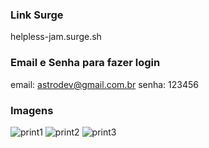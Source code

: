 ### Link Surge 
helpless-jam.surge.sh

### Email e Senha para fazer login
email: astrodev@gmail.com.br
senha: 123456

### Imagens
![print1](https://user-images.githubusercontent.com/94997593/166162261-39123c6c-f1cf-4487-bb72-232db3a76024.png)
![print2](https://user-images.githubusercontent.com/94997593/166162262-c13d1fd0-a829-4d01-9b96-076fbd7c955c.png)
![print3](https://user-images.githubusercontent.com/94997593/166162263-2e9700ab-efb3-4af5-b46b-9ddb7c449883.png)
